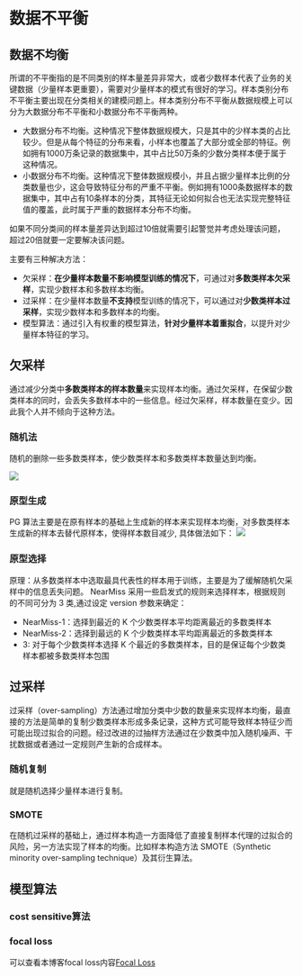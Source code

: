 # 数据不平衡


## 数据不均衡

所谓的不平衡指的是不同类别的样本量差异非常大，或者少数样本代表了业务的关键数据（少量样本更重要），需要对少量样本的模式有很好的学习。样本类别分布不平衡主要出现在分类相关的建模问题上。样本类别分布不平衡从数据规模上可以分为大数据分布不平衡和小数据分布不平衡两种。

-   大数据分布不均衡。这种情况下整体数据规模大，只是其中的少样本类的占比较少。但是从每个特征的分布来看，小样本也覆盖了大部分或全部的特征。例如拥有1000万条记录的数据集中，其中占比50万条的少数分类样本便于属于这种情况。
-   小数据分布不均衡。这种情况下整体数据规模小，并且占据少量样本比例的分类数量也少，这会导致特征分布的严重不平衡。例如拥有1000条数据样本的数据集中，其中占有10条样本的分类，其特征无论如何拟合也无法实现完整特征值的覆盖，此时属于严重的数据样本分布不均衡。

如果不同分类间的样本量差异达到超过10倍就需要引起警觉并考虑处理该问题，超过20倍就要一定要解决该问题。

主要有三种解决方法：
- 欠采样：**在少量样本数量不影响模型训练的情况下**，可通过对**多数类样本欠采样**，实现少数样本和多数样本均衡。
- 过采样：在少量样本数量**不支持**模型训练的情况下，可以通过对**少数类样本过采样**，实现少数样本和多数样本的均衡。
- 模型算法：通过引入有权重的模型算法，**针对少量样本着重拟合**，以提升对少量样本特征的学习。

## 欠采样

通过减少分类中**多数类样本的样本数量**来实现样本均衡。通过欠采样，在保留少数类样本的同时，会丢失多数样本中的一些信息。经过欠采样，样本数量在变少。因此我个人并不倾向于这种方法。

### 随机法

随机的删除一些多数类样本，使少数类样本和多数类样本数量达到均衡。

![](https://cdn.jsdelivr.net/gh/vllbc/img4blog//image/Pasted%20image%2020230308105852.png)

### 原型生成
PG 算法主要是在原有样本的基础上生成新的样本来实现样本均衡，对多数类样本生成新的样本去替代原样本，使得样本数目减少, 具体做法如下：
![](https://cdn.jsdelivr.net/gh/vllbc/img4blog//image/Pasted%20image%2020230308110307.png)

### 原型选择

原理：从多数类样本中选取最具代表性的样本用于训练，主要是为了缓解随机欠采样中的信息丢失问题。 NearMiss 采用一些启发式的规则来选择样本，根据规则的不同可分为 3 类,通过设定 version 参数来确定：
- NearMiss-1：选择到最近的 K 个少数类样本平均距离最近的多数类样本
- NearMiss-2：选择到最远的 K 个少数类样本平均距离最近的多数类样本
- 3: 对于每个少数类样本选择 K 个最近的多数类样本，目的是保证每个少数类样本都被多数类样本包围

## 过采样
过采样（over-sampling）方法通过增加分类中少数的数量来实现样本均衡，最直接的方法是简单的复制少数类样本形成多条记录，这种方式可能导致样本特征少而可能出现过拟合的问题。经过改进的过抽样方法通过在少数类中加入随机噪声、干扰数据或者通过一定规则产生新的合成样本。

### 随机复制

就是随机选择少量样本进行复制。

### SMOTE

在随机过采样的基础上，通过样本构造一方面降低了直接复制样本代理的过拟合的风险，另一方法实现了样本的均衡。比如样本构造方法 SMOTE（Synthetic minority over-sampling technique）及其衍生算法。

## 模型算法

### cost sensitive算法

### focal loss
可以查看本博客focal loss内容[Focal Loss](https://vllbc.top/focal-loss/)
